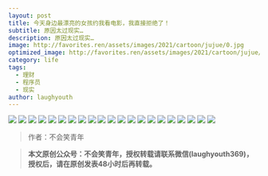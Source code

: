 ```yaml
---
layout: post
title: 今天身边最漂亮的女孩约我看电影，我直接拒绝了！
subtitle: 原因太过现实…
description: 原因太过现实…
image: http://favorites.ren/assets/images/2021/cartoon/jujue/0.jpg
optimized_image: http://favorites.ren/assets/images/2021/cartoon/jujue/0.jpg
category: life
tags:
  - 理财
  - 程序员
  - 现实
author: laughyouth
---
```



![](http://favorites.ren/assets/images/2021/cartoon/jujue/1.jpeg)
![](http://favorites.ren/assets/images/2021/cartoon/jujue/2.jpeg)
![](http://favorites.ren/assets/images/2021/cartoon/jujue/3.jpeg)
![](http://favorites.ren/assets/images/2021/cartoon/jujue/4.jpeg)
![](http://favorites.ren/assets/images/2021/cartoon/jujue/5.jpeg)
![](http://favorites.ren/assets/images/2021/cartoon/jujue/6.jpeg)
![](http://favorites.ren/assets/images/2021/cartoon/jujue/7.jpeg)
![](http://favorites.ren/assets/images/2021/cartoon/jujue/8.jpeg)
![](http://favorites.ren/assets/images/2021/cartoon/jujue/9.jpeg)
![](http://favorites.ren/assets/images/2021/cartoon/jujue/10.jpeg)
![](http://favorites.ren/assets/images/2021/cartoon/jujue/11.jpeg)
![](http://favorites.ren/assets/images/2021/cartoon/jujue/12.jpeg)
![](http://favorites.ren/assets/images/2021/cartoon/jujue/13.jpeg)
![](http://favorites.ren/assets/images/2021/cartoon/jujue/14.jpeg)
![](http://favorites.ren/assets/images/2021/cartoon/jujue/15.jpeg)
![](http://favorites.ren/assets/images/2021/cartoon/jujue/16.jpeg)
![](http://favorites.ren/assets/images/2021/cartoon/jujue/17.jpeg)
![](http://favorites.ren/assets/images/2021/cartoon/jujue/18.jpeg)
![](http://favorites.ren/assets/images/2021/cartoon/jujue/19.jpeg)
![](http://favorites.ren/assets/images/2021/cartoon/jujue/20.jpeg)
![](http://favorites.ren/assets/images/2021/cartoon/jujue/21.jpeg)

>作者：不会笑青年 

>**本文原创公众号：不会笑青年，授权转载请联系微信(laughyouth369)，授权后，请在原创发表48小时后再转载。**
